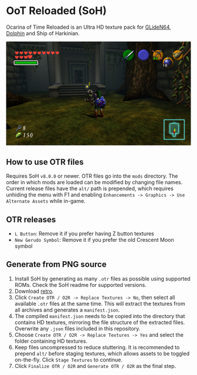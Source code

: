 # OoT Reloaded (SoH)
Ocarina of Time Reloaded is an Ultra HD texture pack for [GLideN64](https://github.com/GhostlyDark/OoT-Reloaded), [Dolphin](https://github.com/GhostlyDark/OoT-Reloaded-Dolphin) and Ship of Harkinian.

![](/oot-reloaded-soh.jpg)


## How to use OTR files
Requires SoH `v8.0.0` or newer. OTR files go into the `mods` directory. The order in which mods are loaded can be modified by changing file names. Current release files have the `alt/` path is prepended, which requires unhiding the menu with F1 and enabling `Enhancements -> Graphics -> Use Alternate Assets` while in-game.


## OTR releases
- `L Button`: Remove it if you prefer having Z button textures
- `New Gerudo Symbol`: Remove it if you prefer the old Crescent Moon symbol


## Generate from PNG source
1. Install SoH by generating as many `.otr` files as possible using supported ROMs. Check the SoH readme for supported versions.
2. Download [retro](https://github.com/HarbourMasters/retro/releases/latest).
3. Click `Create OTR / O2R -> Replace Textures -> No`, then select all available `.otr` files at the same time. This will extract the textures from all archives and generates a `manifest.json`.
4. The compiled `manifest.json` needs to be copied into the directory that contains HD textures, mirroring the file structure of the extracted files. Overwrite any `.json` files included in this repository.
5. Choose `Create OTR / O2R -> Replace Textures -> Yes` and select the folder containing HD textures.
6. Keep files uncompressed to reduce stuttering. It is recommended to prepend `alt/` before staging textures, which allows assets to be toggled on-the-fly. Click `Stage Textures` to continue.
7. Click `Finalize OTR / O2R` and `Generate OTR / O2R` as the final step.
